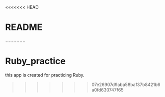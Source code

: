 <<<<<<< HEAD
# README
=======
# Ruby_practice

this app is created for practicing Ruby.
>>>>>>> 07e26907d9aba58baf37b8421b6a0fd630747f65

